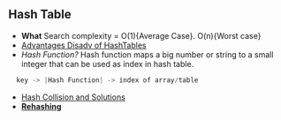 ## Hash Table
  - **What** Search complexity = O(1){Average Case}. O(n){Worst case}
  - [Advantages Disadv of HashTables](Advantages_Disadv_of_HashTables.md)
  - *Hash Function?* Hash function maps a big number or string to a small integer that can be used as index in hash table. 
```c
  key -> |Hash Function| -> index of array/table
```
  - [Hash Collision and Solutions](Hash_Collision_And_Solutions.md)
  - **[Rehashing](Rehashing.md)**
